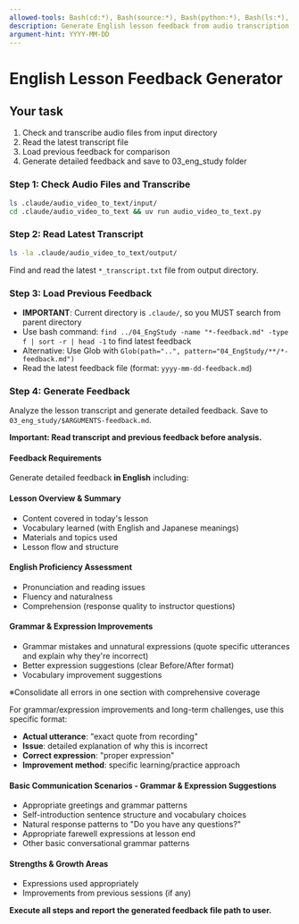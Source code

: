 ```yaml
---
allowed-tools: Bash(cd:*), Bash(source:*), Bash(python:*), Bash(ls:*), Bash(find:*), Write, Read, Glob, LS, Edit, MultiEdit, List
description: Generate English lesson feedback from audio transcription
argument-hint: YYYY-MM-DD
---
```


# English Lesson Feedback Generator

## Your task

1. Check and transcribe audio files from input directory
2. Read the latest transcript file
3. Load previous feedback for comparison
4. Generate detailed feedback and save to 03_eng_study folder

### Step 1: Check Audio Files and Transcribe

```bash
ls .claude/audio_video_to_text/input/
cd .claude/audio_video_to_text && uv run audio_video_to_text.py
```

### Step 2: Read Latest Transcript

```bash
ls -la .claude/audio_video_to_text/output/
```

Find and read the latest `*_transcript.txt` file from output directory.

### Step 3: Load Previous Feedback

- **IMPORTANT**: Current directory is `.claude/`, so you MUST search from parent directory
- Use bash command: `find ../04_EngStudy -name "*-feedback.md" -type f | sort -r | head -1` to find latest feedback
- Alternative: Use Glob with `Glob(path="..", pattern="04_EngStudy/**/*-feedback.md")`
- Read the latest feedback file (format: `yyyy-mm-dd-feedback.md`)

### Step 4: Generate Feedback

Analyze the lesson transcript and generate detailed feedback. Save to `03_eng_study/$ARGUMENTS-feedback.md`.

**Important: Read transcript and previous feedback before analysis.**

#### Feedback Requirements

Generate detailed feedback **in English** including:

#### Lesson Overview & Summary

- Content covered in today's lesson
- Vocabulary learned (with English and Japanese meanings)
- Materials and topics used
- Lesson flow and structure

#### English Proficiency Assessment

- Pronunciation and reading issues
- Fluency and naturalness
- Comprehension (response quality to instructor questions)

#### Grammar & Expression Improvements

- Grammar mistakes and unnatural expressions (quote specific utterances and explain why they're incorrect)
- Better expression suggestions (clear Before/After format)
- Vocabulary improvement suggestions

※Consolidate all errors in one section with comprehensive coverage

For grammar/expression improvements and long-term challenges, use this specific format:

- **Actual utterance**: "exact quote from recording"
- **Issue**: detailed explanation of why this is incorrect
- **Correct expression**: "proper expression"
- **Improvement method**: specific learning/practice approach

#### Basic Communication Scenarios - Grammar & Expression Suggestions

- Appropriate greetings and grammar patterns
- Self-introduction sentence structure and vocabulary choices
- Natural response patterns to "Do you have any questions?"
- Appropriate farewell expressions at lesson end
- Other basic conversational grammar patterns

#### Strengths & Growth Areas

- Expressions used appropriately
- Improvements from previous sessions (if any)

**Execute all steps and report the generated feedback file path to user.**
